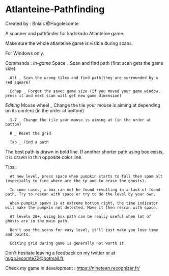 # Atlanteine-Pathfinding
Created by : Bniais @HugoIecomte

A scanner and pathfinder for kadokado Atlanteine game.

Make sure the whole atlanteine game is visible during scans.

For Windows only.



Commands :
  _In-game_
      Space _ Scan and find path (first scan gets the game size)

      Alt _ Scan the wrong tiles and find path(they are surrounded by a red square)
      
      Echap _ Forget the savec game size (if you moved your game window, press it and next scan will get new game dimension)
      
  _Editing_
      Mouse wheel _ Change the tile your mouse is aiming at depending on its content (in the order at bottom)
  
      1-7 _ Change the tile your mouse is aiming at (in the order at bottom)

      R _ Reset the grid

      Tab _ Find a path





The best path is drawn in bold line. If another shorter path using box exists, it is drawn in thin opposite color line.

Tips :

      At new level, press space when pumpkin starts to fall then spam alt (especially to find where are the tp and to erase the ghosts). 
      
      In some cases, a box can not be found resulting in a lack of found path. Try to rescan with space or try to do the level by your own.
      
      When pumpkin spawn is at extreme bottom right, the time indicator will make the pumpkin not detected. Move it then rescan with space.
      
      At levels 20+, using box path can be really useful when lot of ghosts are in the main path.
      
      Don't use the scans for easy level, it'll just make you lose time and points.
      
      Editing grid during game is generally not worth it.
      
      
Don't hesitate leaving a feedback on my twitter or at hugo.lecomte72@hotmail.fr

Check my game in development : https://nineteen.recognizer.fr/
     
